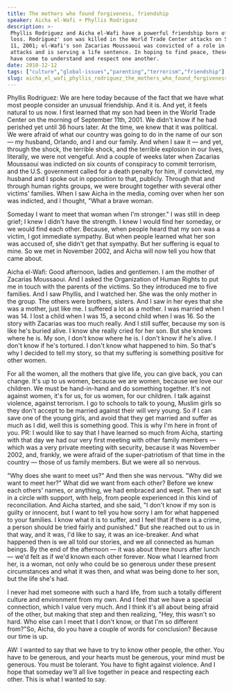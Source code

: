 ```yaml
---
title: The mothers who found forgiveness, friendship
speaker: Aicha el-Wafi + Phyllis Rodriguez
description: >-
 Phyllis Rodriguez and Aicha el-Wafi have a powerful friendship born of unthinkable
 loss. Rodriguez' son was killed in the World Trade Center attacks on September
 11, 2001; el-Wafi's son Zacarias Moussaoui was convicted of a role in those
 attacks and is serving a life sentence. In hoping to find peace, these two moms
 have come to understand and respect one another.
date: 2010-12-12
tags: ["culture","global-issues","parenting","terrorism","friendship"]
slug: aicha_el_wafi_phyllis_rodriguez_the_mothers_who_found_forgiveness_friendship
---
```


Phyllis Rodriguez: We are here today because of the fact that we have what most people
consider an unusual friendship. And it is. And yet, it feels natural to us now. I first
learned that my son had been in the World Trade Center on the morning of September 11th,
2001. We didn't know if he had perished yet until 36 hours later. At the time, we knew
that it was political. We were afraid of what our country was going to do in the name of
our son — my husband, Orlando, and I and our family. And when I saw it — and yet, through
the shock, the terrible shock, and the terrible explosion in our lives, literally, we were
not vengeful. And a couple of weeks later when Zacarias Moussaoui was indicted on six
counts of conspiracy to commit terrorism, and the U.S. government called for a death
penalty for him, if convicted, my husband and I spoke out in opposition to that, publicly.
Through that and through human rights groups, we were brought together with several other
victims' families. When I saw Aicha in the media, coming over when her son was indicted,
and I thought, "What a brave woman.

Someday I want to meet that woman when I'm stronger." I was still in deep grief; I knew I
didn't have the strength. I knew I would find her someday, or we would find each other.
Because, when people heard that my son was a victim, I got immediate sympathy. But when
people learned what her son was accused of, she didn't get that sympathy. But her
suffering is equal to mine. So we met in November 2002, and Aicha will now tell you how
that came about.

Aicha el-Wafi: Good afternoon, ladies and gentlemen. I am the mother of Zacarias
Moussaoui. And I asked the Organization of Human Rights to put me in touch with the
parents of the victims. So they introduced me to five families. And I saw Phyllis, and I
watched her. She was the only mother in the group. The others were brothers, sisters. And
I saw in her eyes that she was a mother, just like me. I suffered a lot as a mother. I was
married when I was 14. I lost a child when I was 15, a second child when I was 16. So the
story with Zacarias was too much really. And I still suffer, because my son is like he's
buried alive. I know she really cried for her son. But she knows where he is. My son, I
don't know where he is. I don't know if he's alive. I don't know if he's tortured. I don't
know what happened to him. So that's why I decided to tell my story, so that my suffering
is something positive for other women.

For all the women, all the mothers that give life, you can give back, you can change. It's
up to us women, because we are women, because we love our children. We must be
hand-in-hand and do something together. It's not against women, it's for us, for us women,
for our children. I talk against violence, against terrorism. I go to schools to talk to
young, Muslim girls so they don't accept to be married against their will very young. So
if I can save one of the young girls, and avoid that they get married and suffer as much
as I did, well this is something good. This is why I'm here in front of you. PR: I would
like to say that I have learned so much from Aicha, starting with that day we had our very
first meeting with other family members — which was a very private meeting with security,
because it was November 2002, and, frankly, we were afraid of the super-patriotism of that
time in the country — those of us family members. But we were all so nervous.

"Why does she want to meet us?" And then she was nervous. "Why did we want to meet her?"
What did we want from each other? Before we knew each others' names, or anything, we had
embraced and wept. Then we sat in a circle with support, with help, from people
experienced in this kind of reconciliation. And Aicha started, and she said, "I don't know
if my son is guilty or innocent, but I want to tell you how sorry I am for what happened
to your families. I know what it is to suffer, and I feel that if there is a crime, a
person should be tried fairly and punished." But she reached out to us in that way, and it
was, I'd like to say, it was an ice-breaker. And what happened then is we all told our
stories, and we all connected as human beings. By the end of the afternoon — it was about
three hours after lunch — we'd felt as if we'd known each other forever. Now what I learned
from her, is a woman, not only who could be so generous under these present circumstances
and what it was then, and what was being done to her son, but the life she's
had.

I never had met someone with such a hard life, from such a totally different culture and
environment from my own. And I feel that we have a special connection, which I value very
much. And I think it's all about being afraid of the other, but making that step and then
realizing, "Hey, this wasn't so hard. Who else can I meet that I don't know, or that I'm
so different from?"So, Aicha, do you have a couple of words for conclusion? Because our
time is up.

AW: I wanted to say that we have to try to know other people, the other. You have to be
generous, and your hearts must be generous, your mind must be generous. You must be
tolerant. You have to fight against violence. And I hope that someday we'll all live
together in peace and respecting each other. This is what I wanted to say.

<!--
ad_duration=3.33
event="TEDWomen 2010"
external_start_time=0
intro_duration=11.82
is_subtitle_required="False"
is_talk_featured="True"
language="en"
language_swap="False"
native_language="en"
number_of_related_talks=6
number_of_speakers=1
number_of_subtitled_videos=31
number_of_tags=5
number_of_talk_download_languages=32
number_of_talk_more_resources=0
number_of_talk_recommendations=0
number_of_talks_take_actions=0
post_ad_duration=0.83
published_timestamp="2011-05-02 18:51:00"
recording_date="2010-12-12"
speaker_description="9/11 mothers"
speaker_is_published=1
speaker_name="Aicha el-Wafi + Phyllis Rodriguez"
speaker_what_others_say="Our suffering is equal. Yet I'm treated with sympathy; she is treated with hostility."
talk_name="The mothers who found forgiveness, friendship"
talks_tags=["culture","global-issues","parenting","terrorism","friendship"]
url_audio="https://download.ted.com/talks/911Mothers_2010W.mp3?apikey=acme-roadrunner"
url_photo_speaker="https://pe.tedcdn.com/images/ted/212bceaf440f8e77eff32ad1ff6763ac253bbd1d_254x191.jpg"
url_photo_talk="https://s3.amazonaws.com/talkstar-photos/uploads/1edd7e4d-a0e8-455e-858a-71ce8d95520e/911Mothers_2010W-embed.jpg"
url_webpage="https://www.ted.com/talks/aicha_el_wafi_phyllis_rodriguez_the_mothers_who_found_forgiveness_friendship"
video_type_name="TED Stage Talk"
-->